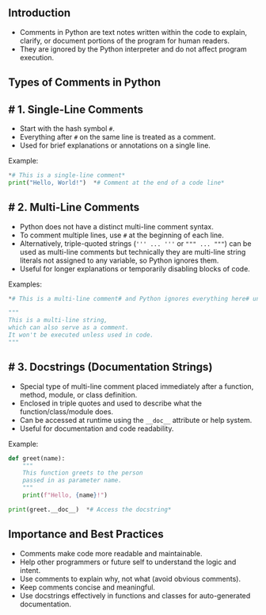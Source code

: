 ## **Introduction**

- Comments in Python are text notes written within the code to explain, clarify, or document portions of the program for human readers.
- They are ignored by the Python interpreter and do not affect program execution.

## **Types of Comments in Python**

## **# 1. Single-Line Comments**

- Start with the hash symbol `#`.
- Everything after `#` on the same line is treated as a comment.
- Used for brief explanations or annotations on a single line.

Example:

```python
*# This is a single-line comment*
print("Hello, World!")  *# Comment at the end of a code line*
```

## **# 2. Multi-Line Comments**

- Python does not have a distinct multi-line comment syntax.
- To comment multiple lines, use `#` at the beginning of each line.
- Alternatively, triple-quoted strings (`''' ... '''` or `""" ... """`) can be used as multi-line comments but technically they are multi-line string literals not assigned to any variable, so Python ignores them.
- Useful for longer explanations or temporarily disabling blocks of code.

Examples:

```python
*# This is a multi-line comment# and Python ignores everything here# until the last line*

"""
This is a multi-line string,
which can also serve as a comment.
It won't be executed unless used in code.
"""
```

## **# 3. Docstrings (Documentation Strings)**

- Special type of multi-line comment placed immediately after a function, method, module, or class definition.
- Enclosed in triple quotes and used to describe what the function/class/module does.
- Can be accessed at runtime using the `__doc__` attribute or help system.
- Useful for documentation and code readability.

Example:

```python
def greet(name):
    """
    This function greets to the person
    passed in as parameter name.
    """
    print(f"Hello, {name}!")

print(greet.__doc__)  *# Access the docstring*
```

## **Importance and Best Practices**

- Comments make code more readable and maintainable.
- Help other programmers or future self to understand the logic and intent.
- Use comments to explain why, not what (avoid obvious comments).
- Keep comments concise and meaningful.
- Use docstrings effectively in functions and classes for auto-generated documentation.